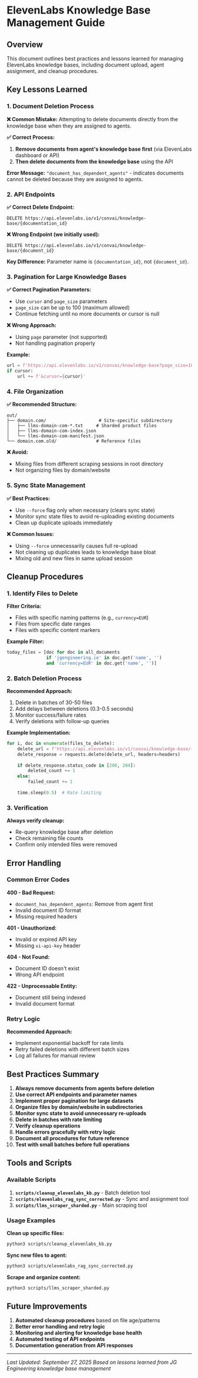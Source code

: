 # ElevenLabs Knowledge Base Management Guide

## Overview
This document outlines best practices and lessons learned for managing ElevenLabs knowledge bases, including document upload, agent assignment, and cleanup procedures.

## Key Lessons Learned

### 1. Document Deletion Process

**❌ Common Mistake:** Attempting to delete documents directly from the knowledge base when they are assigned to agents.

**✅ Correct Process:**
1. **Remove documents from agent's knowledge base first** (via ElevenLabs dashboard or API)
2. **Then delete documents from the knowledge base** using the API

**Error Message:** `"document_has_dependent_agents"` - indicates documents cannot be deleted because they are assigned to agents.

### 2. API Endpoints

**✅ Correct Delete Endpoint:**
```
DELETE https://api.elevenlabs.io/v1/convai/knowledge-base/{documentation_id}
```

**❌ Wrong Endpoint (we initially used):**
```
DELETE https://api.elevenlabs.io/v1/convai/knowledge-base/{document_id}
```

**Key Difference:** Parameter name is `{documentation_id}`, not `{document_id}`.

### 3. Pagination for Large Knowledge Bases

**✅ Correct Pagination Parameters:**
- Use `cursor` and `page_size` parameters
- `page_size` can be up to 100 (maximum allowed)
- Continue fetching until no more documents or cursor is null

**❌ Wrong Approach:**
- Using `page` parameter (not supported)
- Not handling pagination properly

**Example:**
```python
url = f'https://api.elevenlabs.io/v1/convai/knowledge-base?page_size=100'
if cursor:
    url += f'&cursor={cursor}'
```

### 4. File Organization

**✅ Recommended Structure:**
```
out/
├── domain.com/                    # Site-specific subdirectory
│   ├── llms-domain-com-*.txt     # Sharded product files
│   ├── llms-domain-com-index.json
│   └── llms-domain-com-manifest.json
└── domain.com.old/               # Reference files
```

**❌ Avoid:**
- Mixing files from different scraping sessions in root directory
- Not organizing files by domain/website

### 5. Sync State Management

**✅ Best Practices:**
- Use `--force` flag only when necessary (clears sync state)
- Monitor sync state files to avoid re-uploading existing documents
- Clean up duplicate uploads immediately

**❌ Common Issues:**
- Using `--force` unnecessarily causes full re-upload
- Not cleaning up duplicates leads to knowledge base bloat
- Mixing old and new files in same upload session

## Cleanup Procedures

### 1. Identify Files to Delete

**Filter Criteria:**
- Files with specific naming patterns (e.g., `currency=EUR`)
- Files from specific date ranges
- Files with specific content markers

**Example Filter:**
```python
today_files = [doc for doc in all_documents 
               if 'jgengineering.ie' in doc.get('name', '') 
               and 'currency=EUR' in doc.get('name', '')]
```

### 2. Batch Deletion Process

**Recommended Approach:**
1. Delete in batches of 30-50 files
2. Add delays between deletions (0.3-0.5 seconds)
3. Monitor success/failure rates
4. Verify deletions with follow-up queries

**Example Implementation:**
```python
for i, doc in enumerate(files_to_delete):
    delete_url = f'https://api.elevenlabs.io/v1/convai/knowledge-base/{doc_id}'
    delete_response = requests.delete(delete_url, headers=headers)
    
    if delete_response.status_code in [200, 204]:
        deleted_count += 1
    else:
        failed_count += 1
    
    time.sleep(0.5)  # Rate limiting
```

### 3. Verification

**Always verify cleanup:**
- Re-query knowledge base after deletion
- Check remaining file counts
- Confirm only intended files were removed

## Error Handling

### Common Error Codes

**400 - Bad Request:**
- `document_has_dependent_agents`: Remove from agent first
- Invalid document ID format
- Missing required headers

**401 - Unauthorized:**
- Invalid or expired API key
- Missing `xi-api-key` header

**404 - Not Found:**
- Document ID doesn't exist
- Wrong API endpoint

**422 - Unprocessable Entity:**
- Document still being indexed
- Invalid document format

### Retry Logic

**Recommended Approach:**
- Implement exponential backoff for rate limits
- Retry failed deletions with different batch sizes
- Log all failures for manual review

## Best Practices Summary

1. **Always remove documents from agents before deletion**
2. **Use correct API endpoints and parameter names**
3. **Implement proper pagination for large datasets**
4. **Organize files by domain/website in subdirectories**
5. **Monitor sync state to avoid unnecessary re-uploads**
6. **Delete in batches with rate limiting**
7. **Verify cleanup operations**
8. **Handle errors gracefully with retry logic**
9. **Document all procedures for future reference**
10. **Test with small batches before full operations**

## Tools and Scripts

### Available Scripts

1. **`scripts/cleanup_elevenlabs_kb.py`** - Batch deletion tool
2. **`scripts/elevenlabs_rag_sync_corrected.py`** - Sync and assignment tool
3. **`scripts/llms_scraper_sharded.py`** - Main scraping tool

### Usage Examples

**Clean up specific files:**
```bash
python3 scripts/cleanup_elevenlabs_kb.py
```

**Sync new files to agent:**
```bash
python3 scripts/elevenlabs_rag_sync_corrected.py
```

**Scrape and organize content:**
```bash
python3 scripts/llms_scraper_sharded.py
```

## Future Improvements

1. **Automated cleanup procedures** based on file age/patterns
2. **Better error handling and retry logic**
3. **Monitoring and alerting for knowledge base health**
4. **Automated testing of API endpoints**
5. **Documentation generation from API responses**

---

*Last Updated: September 27, 2025*
*Based on lessons learned from JG Engineering knowledge base management*
